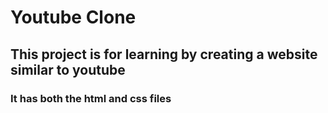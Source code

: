 # Youtube Clone
## This project is for learning by creating a website similar to youtube
### It has both the html and css files
